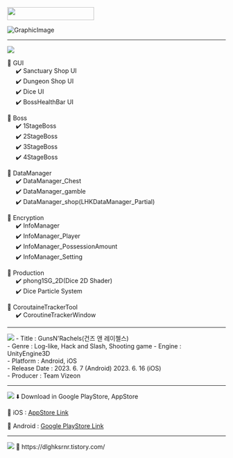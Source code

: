<img src="https://img.shields.io/badge/Game%20Client%20Lee%20Hwanguk-8A2BE2" width="200" height="30">

![GraphicImage](https://github.com/dlghksrnr/Lee-Hwanguk-GameClient-Portfolio/assets/124248051/78bfa49e-fdaa-44d1-8ca9-11d6c8234d19)

___
<img src="https://img.shields.io/badge/participation list-F2BB13?style=flat&logo=gamedeveloper&logoColor=white">

🔴 GUI<br>
 &nbsp;&nbsp;&nbsp;&nbsp; :heavy_check_mark: Sanctuary Shop UI <br>
 &nbsp;&nbsp;&nbsp;&nbsp; :heavy_check_mark: Dungeon Shop UI <br>
 &nbsp;&nbsp;&nbsp;&nbsp; :heavy_check_mark: Dice UI <br>
 &nbsp;&nbsp;&nbsp;&nbsp; :heavy_check_mark: BossHealthBar UI <br>

🔴 Boss<br>
 &nbsp;&nbsp;&nbsp;&nbsp; :heavy_check_mark: 1StageBoss <br>
 &nbsp;&nbsp;&nbsp;&nbsp; :heavy_check_mark: 2StageBoss <br>
 &nbsp;&nbsp;&nbsp;&nbsp; :heavy_check_mark: 3StageBoss <br>
 &nbsp;&nbsp;&nbsp;&nbsp; :heavy_check_mark: 4StageBoss <br>
 
🔴 DataManager<br>
 &nbsp;&nbsp;&nbsp;&nbsp; :heavy_check_mark: DataManager_Chest <br>
 &nbsp;&nbsp;&nbsp;&nbsp; :heavy_check_mark: DataManager_gamble <br>
 &nbsp;&nbsp;&nbsp;&nbsp; :heavy_check_mark: DataManager_shop(LHKDataManager_Partial) <br>

🔴 Encryption<br>
 &nbsp;&nbsp;&nbsp;&nbsp; :heavy_check_mark: InfoManager <br>
 &nbsp;&nbsp;&nbsp;&nbsp; :heavy_check_mark: InfoManager_Player <br>
 &nbsp;&nbsp;&nbsp;&nbsp; :heavy_check_mark: InfoManager_PossessionAmount <br>
 &nbsp;&nbsp;&nbsp;&nbsp; :heavy_check_mark: InfoManager_Setting <br>
 
🔴 Production<br>
 &nbsp;&nbsp;&nbsp;&nbsp; :heavy_check_mark: phong1SG_2D(Dice 2D Shader) <br>
 &nbsp;&nbsp;&nbsp;&nbsp; :heavy_check_mark: Dice Particle System <br>

🔴 CoroutaineTrackerTool<br>
 &nbsp;&nbsp;&nbsp;&nbsp; :heavy_check_mark: CoroutineTrackerWindow <br>

___

<img src="https://img.shields.io/badge/Release-F2BB13?style=flat&logo=gamedeveloper&logoColor=white">
- Title : GunsN'Rachels(건즈 앤 레이첼스)<br>
- Genre : Log-like, Hack and Slash, Shooting game
- Engine : UnityEngine3D<br>
- Platform : Android, iOS<br>
- Release Date : 2023. 6. 7 (Android)  2023. 6. 16 (iOS)<br>
- Producer : Team Vizeon<br>

___
<img src="https://img.shields.io/badge/Download-F2BB13?style=flat&logo=gamedeveloper&logoColor=white">
⬇️ Download in Google PlayStore, AppStore <br>

:iphone: iOS : [AppStore Link][iOS Link]

[iOS Link]: https://apps.apple.com/us/app/%EA%B1%B4%EC%A6%88%EC%95%A4%EB%A0%88%EC%9D%B4%EC%B2%BC%EC%8A%A4/id6450149470

:iphone: Android : [Google PlayStore Link][GooglePlayStore Link]

[GooglePlayStore Link]: https://play.google.com/store/apps/details?id=com.teamvizeon.gunsandrachels&hl=ko

___
<img src="https://img.shields.io/badge/Blog-F2BB13?style=flat&logo=gamedeveloper&logoColor=white">
📄 https://dlghksrnr.tistory.com/




